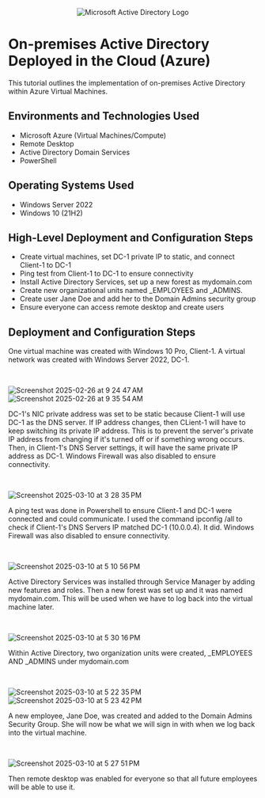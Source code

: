 <p align="center">
<img src="https://i.imgur.com/pU5A58S.png" alt="Microsoft Active Directory Logo"/>
</p>

<h1>On-premises Active Directory Deployed in the Cloud (Azure)</h1>
This tutorial outlines the implementation of on-premises Active Directory within Azure Virtual Machines.<br />

<h2>Environments and Technologies Used</h2>

- Microsoft Azure (Virtual Machines/Compute)
- Remote Desktop
- Active Directory Domain Services
- PowerShell

<h2>Operating Systems Used </h2>

- Windows Server 2022
- Windows 10 (21H2)

<h2>High-Level Deployment and Configuration Steps</h2>

- Create virtual machines, set DC-1 private IP to static, and connect Client-1 to DC-1
- Ping test from Client-1 to DC-1 to ensure connectivity
- Install Active Directory Services, set up a new forest as mydomain.com
- Create new organizational units named _EMPLOYEES and _ADMINS.
- Create user Jane Doe and add her to the Domain Admins security group
- Ensure everyone can access remote desktop and create users

<h2>Deployment and Configuration Steps</h2>

<p>
One virtual machine was created with Windows 10 Pro, Client-1. A virtual network was created with Windows Server 2022, DC-1.
</p>
<br />

<p>
<img alt="Screenshot 2025-02-26 at 9 24 47 AM" src="https://github.com/user-attachments/assets/41b63640-773c-46a5-bf5f-ae9f8525df10" />
<img alt="Screenshot 2025-02-26 at 9 35 54 AM" src="https://github.com/user-attachments/assets/8d284384-1055-425e-8d72-cee5e30d5c96" />
</p>
<p>
DC-1's NIC private address was set to be static because Client-1 will use DC-1 as the DNS server. If IP address changes, then CLient-1 will have to keep switching its private IP address. This is to prevent the server's private IP address from changing if it's turned off or if something wrong occurs. Then, in Client-1's DNS Server settings, it will have the same private IP address as DC-1. Windows Firewall was also disabled to ensure connectivity.
</p>
<br />

<p>
<img alt="Screenshot 2025-03-10 at 3 28 35 PM" src="https://github.com/user-attachments/assets/69cf47e1-430c-4929-87f7-9c364e4e6258" />
</p>
<p>
A ping test was done in Powershell to ensure Client-1 and DC-1 were connected and could communicate. I used the command ipconfig /all to check if Client-1's DNS Servers IP matched DC-1 (10.0.0.4). It did. Windows Firewall was also disabled to ensure connectivity.
</p>
<br />

<p>
<img alt="Screenshot 2025-03-10 at 5 10 56 PM" src="https://github.com/user-attachments/assets/ae4c88d5-f082-4ffa-999e-a5aecea90207" />
</p>
<p>
Active Directory Services was installed through Service Manager by adding new features and roles. Then a new forest was set up and it was named mydomain.com. This will be used when we have to log back into the virtual machine later.
</p>
<br />

<p>
<img alt="Screenshot 2025-03-10 at 5 30 16 PM" src="https://github.com/user-attachments/assets/48fc8131-dc62-494a-9b8a-f5aeeba49712" />
</p>
<p>
Within Active Directory, two organization units were created, _EMPLOYEES AND _ADMINS under mydomain.com
</p>
<br />

<p>
<img alt="Screenshot 2025-03-10 at 5 22 35 PM" src="https://github.com/user-attachments/assets/05b12231-5fda-46a8-826f-f024ae633272" />
<img alt="Screenshot 2025-03-10 at 5 23 42 PM" src="https://github.com/user-attachments/assets/7274115f-cb0f-46c2-94d3-5323fadcafff" />
</p>
<p>
A new employee, Jane Doe, was created and added to the Domain Admins Security Group. She will now be what we will sign in with when we log back into the virtual machine. 
</p>
<br />

<p>
<img alt="Screenshot 2025-03-10 at 5 27 51 PM" src="https://github.com/user-attachments/assets/5e6feffc-6f6d-4ad9-9e7a-6b651ef891c5" />
</p>
<p>
Then remote desktop was enabled for everyone so that all future employees will be able to use it. 
</p>
<br />
